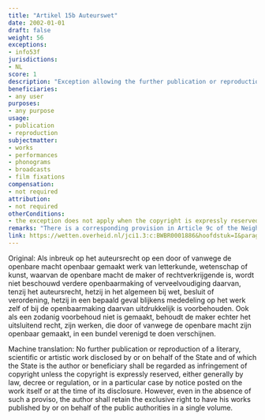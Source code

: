 ```yaml
---
title: "Artikel 15b Auteurswet"
date: 2002-01-01 
draft: false
weight: 56
exceptions:
- info53f
jurisdictions:
- NL
score: 1
description: "Exception allowing the further publication or reproduction of works made public by the state of which the state is the author or the rightholder, unless an express reservation of copyright has been made." 
beneficiaries:
- any user
purposes: 
- any purpose
usage:
- publication 
- reproduction
subjectmatter:
- works
- performances
- phonograms
- broadcasts
- film fixations
compensation:
- not required 
attribution: 
- not required 
otherConditions: 
- the exception does not apply when the copyright is expressly reserved, either generally by law, decree or regulation, or in a particular case by notice posted on the work itself or at the time of its disclosure
remarks: "There is a corresponding provision in Article 9c of the Neighbouring Rights Act.<br /><br />This exception is both much much broader than Art 5.3(f) of the InfoSoc Directive as it applies to all types of works that attract copyright and much more restrictive as the state can override this exception by reserving the copyright."
link: https://wetten.overheid.nl/jci1.3:c:BWBR0001886&hoofdstuk=I&paragraaf=6&artikel=15b
---
```


Original: Als inbreuk op het auteursrecht op een door of vanwege de openbare macht openbaar gemaakt werk van letterkunde, wetenschap of kunst, waarvan de openbare macht de maker of rechtverkrijgende is, wordt niet beschouwd verdere openbaarmaking of verveelvoudiging daarvan, tenzij het auteursrecht, hetzij in het algemeen bij wet, besluit of verordening, hetzij in een bepaald geval blijkens mededeling op het werk zelf of bij de openbaarmaking daarvan uitdrukkelijk is voorbehouden. Ook als een zodanig voorbehoud niet is gemaakt, behoudt de maker echter het uitsluitend recht, zijn werken, die door of vanwege de openbare macht zijn openbaar gemaakt, in een bundel verenigd te doen verschijnen.

Machine translation: No further publication or reproduction of a literary, scientific or artistic work disclosed by or on behalf of the State and of which the State is the author or beneficiary shall be regarded as infringement of copyright unless the copyright is expressly reserved, either generally by law, decree or regulation, or in a particular case by notice posted on the work itself or at the time of its disclosure. However, even in the absence of such a proviso, the author shall retain the exclusive right to have his works published by or on behalf of the public authorities in a single volume.
